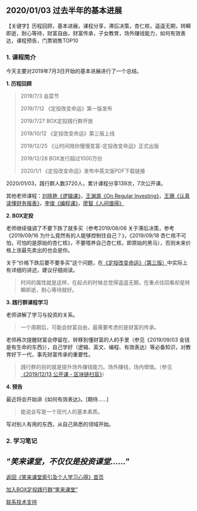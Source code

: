 ## 2020/01/03 过去半年的基本进展
 
【关键字】历程回顾，基本进展，课程分享，滞后决策，杏仁核，遥遥无期，转瞬即逝，耐心等待，财富自由，财富传承，子女教育，场外赚钱能力，如何有效表达，课程预告，门票销售TOP10

### 1. 课程简介

今天主要对2019年7月3日开始的基本进展进行了一个总结。

**1. 历程回顾**

> 2019/7/3 韭菜节
>
>2019/7/12 《定投改变命运》第一版发布
>
>2019/7/27 BOX定投践行群开放
>
>2019/10/12 《定投改变命运》第三版上线
>
>2019/12/25 《让时间陪你慢慢变富-定投改变命运》正式出版
>
>2019/12/28 BOX发行超过1000万份
>
>2020/1/1 《定投改变命运》发布中英文版PDF下载链接

2020/01/03，践行群人数3720人，累计课程分享139次，7次公开课。

其他老师课程：[刘晓艳《逻辑课》](/beyond-feelings.md)，[王渊源《On Regular Investing》](/on-regular-investing.md)，[王珊《认真读懂财务报表》](/financial-statements.md)，[李俊《编程课》](/programming.md)，[廖智《人间值得》](/worthy-of-it.md)


**2. BOX定投**

老师继续强调了不要下跌了就多买（参考2019/08/06 关于滞后决策，参考《2019/09/16 为什么竟然有的人能够控制住自己？》，《2019/09/18 杏仁核不可怕，可怕的是原始的杏仁核》，不要喂养自己杏仁核，即原始的黑马），否则未来价格上涨最先卖出的也会是你。

关于“价格下跌后要不要多买”这个问题，在[《定投改变命运》（第三版）](https://onregularinvesting.com/#/)中实际上有详细的讲述，建议仔细阅读。

> 时间的属性就是这样，在起点的时候总觉得遥遥无期，在重点往回看却是转瞬即逝，耐心等待就好。

**3. 践行群课程学习**

老师讲解了学习与投资的关系。

> 一个周期后，可能会财富自由，最需要考虑的是财富的传承。

老师再次提醒财富会停留在、转移到懂财富的人的手里（参见《2019/09/03 金钱是有生命的东西》），自己学好（逻辑、英文、编程、有效表达）等必备知识，对教育好下一代，事先财富传承的重要性。

> 践行群的目的就是提升场外赚钱能力。场外赚钱，场内增值。（参见[《2019/12/13 公开课 - 区块链扫盲》](/xiaolai-main-course-public/20191213-public-course-blockchain-abc.md)）

**4. 预告**

最近将会开始讲《如何有效表达》。[期待……]

> 能说会写是一个现代人的基本素质。

写对别人有用的东西，从自己熟悉的领域开始。

### 2. 学习笔记

## ***"笑来课堂，不仅仅是投资课堂……"***

[返回《笑来课堂索引及个人学习心得》首页](/README.md)

[加入BOX定投践行群“笑来课堂”](/xiaolai-class.md)

[联系技术支持](/contact-info.md)

